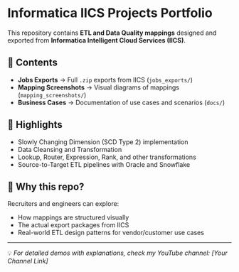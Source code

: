 
# Informatica IICS Projects Portfolio

This repository contains **ETL and Data Quality mappings** designed and exported from **Informatica Intelligent Cloud Services (IICS)**.

## 📌 Contents
- **Jobs Exports** → Full `.zip` exports from IICS (`jobs_exports/`)
- **Mapping Screenshots** → Visual diagrams of mappings (`mapping_screenshots/`)
- **Business Cases** → Documentation of use cases and scenarios (`docs/`)

## 🚀 Highlights
- Slowly Changing Dimension (SCD Type 2) implementation  
- Data Cleansing and Transformation  
- Lookup, Router, Expression, Rank, and other transformations  
- Source-to-Target ETL pipelines with Oracle and Snowflake  

## 🔎 Why this repo?
Recruiters and engineers can explore:
- How mappings are structured visually  
- The actual export packages from IICS  
- Real-world ETL design patterns for vendor/customer use cases  

---
💡 *For detailed demos with explanations, check my YouTube channel: [Your Channel Link]*  
